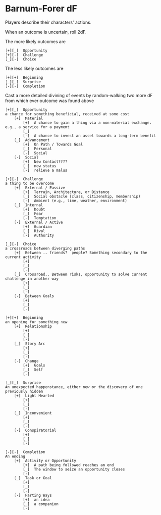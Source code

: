 # Barnum-Forer dF

Players describe their characters' actions.

When an outcome is uncertain, roll 2dF.

The more likely outcomes are

    [+][_]  Opportunity
    [+][-]  Challenge
    [_][-]  Choice

The less likely outcomes are

    [+][+]  Beginning
    [_][_]  Surprise
    [-][-]  Completion

Cast a more detailed divining of events by random-walking two more dF from which ever outcome was found above

    [+][_]  Opportunity
    a chance for something beneficial, received at some cost
        [+]  Material
            [+]  A chance to gain a thing via a non-material exchange.  e.g., a service for a payment
            [_]  
            [-]  A chance to invest an asset towards a long-term benefit
        [_]  Advancement
            [+]  On Path / Towards Goal
            [_]  Personal
            [-]  Social
        [-]  Social
            [+]  New Contact????
            [_]  new status
            [-]  relieve a malus

    [+][-]  Challenge
    a thing to be overcome
        [+]  External / Passive
            [+]  Terrain, Architecture, or Distance
            [_]  Social obstacle (class, citizenship, membership)
            [-]  Ambient (e.g., time, weather, environment)
        [_]  Internal
            [+]  Doubt
            [_]  Fear
            [-]  Temptation
        [-]  External / Active
            [+]  Guardian
            [_]  Rival
            [-]  Authority

    [_][-]  Choice
    a crossroads between diverging paths
        [+]  Between .. friends?  people? Something secondary to the current activity
            [+]  
            [_]  
            [-]  
        [_]  Crossroad.. Between risks, opportunity to solve current challenge in another way
            [+]  
            [_]  
            [-]  
        [-]  Between Goals
            [+]  
            [_]  
            [-]  

    [+][+]  Beginning
    an opening for something new
        [+]  Relationship
            [+]  
            [_]  
            [-]  
        [_]  Story Arc
            [+]  
            [_]  
            [-]  
        [-]  Change
            [+]  Goals
            [_]  Self
            [-]  

    [_][_]  Surprise
    An unexpected happenstance, either new or the discovery of one previously hidden
        [+]  Light Hearted
            [+]  
            [_]  
            [-]  
        [_]  Inconvenient
            [+]  
            [_]  
            [-]  
        [-]  Conspiratorial
            [+]  
            [_]  
            [-]  

    [-][-]  Completion
    An ending
        [+]  Activity or Opportunity
            [+]  A path being followed reaches an end
            [_]  The window to seize an opportunity closes
            [-]  
        [_]  Task or Goal
            [+]  
            [_]  
            [-]  
        [-]  Parting Ways
            [+]  an idea
            [_]  a companion
            [-]  

